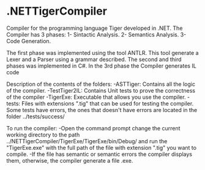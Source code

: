 # .NETTigerCompiler
Compiler for the programming language Tiger developed in .NET.
The Compiler has 3 phases:
1- Sintactic Analysis.
2- Semantics Analysis.
3- Code Generation.

The first phase was implemented using the tool ANTLR. This tool generate a Lexer and a Parser using a grammar described.
The second and third phases was implemented in C#. In the 3rd phase the Compiler generates IL code

Description of the contents of the folders:
-ASTTiger: Contains all the logic of the compiler.
-TestTiger2IL: Contains Unit tests to prove the correctness of the compiler
-TigerExe: Executable that allows you use the compiler. 
-tests: Files with extensions ".tig" that can be used for testing the compiler. Some tests have errors, the ones that 
doesn't have errors are located in the folder ../tests/success/

To run the compiler:
-Open the command prompt change the current working directory to the path ../NETTigerCompiler/TigerExe/TigerExe/bin/Debug/
 and run the "TigerExe.exe" with the full path of the file with extension ".tig" you want to compile.
-If the file has semantic or semantic errors the compiler displays them, otherwise, the compiler generate a file .exe. 

